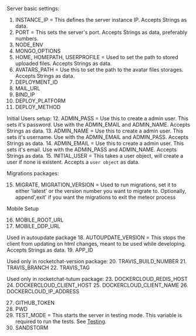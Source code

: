 Server basic settings: 
1. INSTANCE_IP = This defines the server instance IP. Accepts Strings as data.
2. PORT = This sets the server's port. Accepts Strings as data, preferably numbers.
3. NODE_ENV
4. MONGO_OPTIONS
5. HOME, HOMEPATH, USERPROFILE = Used to set the path to stored uploaded files. Accepts Strings as data.
6. AVATARS_PATH = Use this to set the path to the avatar files storages. Accepts Strings as data.
7. DEPLOYMENT_ID
8. MAIL_URL 
9. BIND_IP
10. DEPLOY_PLATFORM
11. DEPLOY_METHOD

Initial Users setup:
12. ADMIN_PASS = Use this to create a admin user. This sets it's password. Use with the ADMIN_EMAIL and ADMIN_NAME. Accepts Strings as data.
13. ADMIN_NAME = Use this to create a admin user. This sets it's username. Use with the ADMIN_EMAIL and ADMIN_PASS. Accepts Strings as data.
14. ADMIN_EMAIL = Use this to create a admin user. This sets it's email. Use with the ADMIN_PASS and ADMIN_NAME. Accepts Strings as data.
15. INITIAL_USER = This takes a user object, will create a user if none is existent. Accepts a `user object` as data. 

Migrations packages: 

15. MIGRATE, MIGRATION_VERSION = Used to run migrations, set it to either 'latest' or the version number you want to migrate to. Optionally, append',exit' if you want the migrations to exit the meteor process

Mobile Setup

16. MOBILE_ROOT_URL
17. MOBILE_DDP_URL

Used in autoupdate package
18. AUTOUPDATE_VERSION = This stops the client from updating on html changes, meant to be used while developing. Accepts Strings as data.
19. APP_ID

Used only in rocketchat-version package:
20. TRAVIS_BUILD_NUMBER
21. TRAVIS_BRANCH
22. TRAVIS_TAG

Used only in rocketchat-tutum package:
23. DOCKERCLOUD_REDIS_HOST
24. DOCKERCLOUD_CLIENT_HOST
25. DOCKERCLOUD_CLIENT_NAME
26. DOCKERCLOUD_IP_ADDRESS

27. GITHUB_TOKEN
28. PWD
29. TEST_MODE = This starts the server in testing mode. This variable is required to run the tests. See [Testing](LINK-TO-TESTING-ARTICLES).
30. SANDSTORM